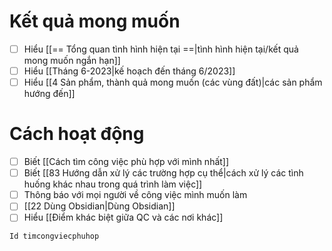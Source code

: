 # Kết quả mong muốn
- [ ] Hiểu [[== Tổng quan tình hình hiện tại ==|tình hình hiện tại/kết quả mong muốn ngắn hạn]]
- [ ] Hiểu [[Tháng 6-2023|kế hoạch đến tháng 6/2023]]
- [ ] Hiểu [[4 Sản phẩm, thành quả mong muốn (các vùng đất)|các sản phẩm hướng đến]]
# Cách hoạt động
- [ ] Biết [[Cách tìm công việc phù hợp với mình nhất]]
- [ ] Biết [[83 Hướng dẫn xử lý các trường hợp cụ thể|cách xử lý các tình huống khác nhau trong quá trình làm việc]]
- [ ] Thông báo với mọi người về công việc mình muốn làm
- [ ] [[22 Dùng Obsidian|Dùng Obsidian]]
- [ ] Hiểu [[Điểm khác biệt giữa QC và các nơi khác]]

```button
Id timcongviecphuhop
```
